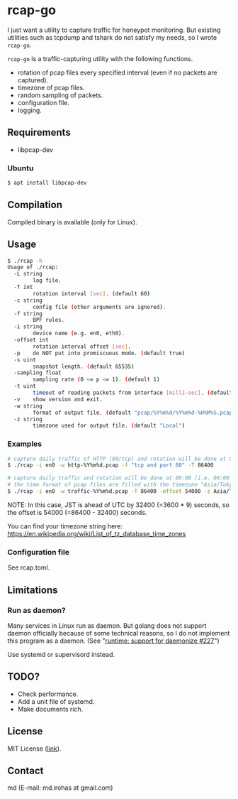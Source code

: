 # rcap-go

I just want a utility to capture traffic for honeypot monitoring.
But existing utilities such as tcpdump and tshark do not satisfy my needs, so I
wrote `rcap-go`.

`rcap-go` is a traffic-capturing utility with the following functions.

* rotation of pcap files every specified interval (even if no packets are
  captured).
* timezone of pcap files.
* random sampling of packets.
* configuration file.
* logging.


## Requirements

* libpcap-dev


### Ubuntu

```bash
$ apt install libpcap-dev
```

## Compilation

Compiled binary is available (only for Linux).


## Usage

```bash
$ ./rcap -h
Usage of ./rcap:
  -L string
    	log file.
  -T int
    	rotation interval [sec]. (default 60)
  -c string
    	config file (other arguments are ignored).
  -f string
    	BPF rules.
  -i string
    	device name (e.g. en0, eth0).
  -offset int
    	rotation interval offset [sec].
  -p	do NOT put into promiscuous mode. (default true)
  -s uint
    	snapshot length. (default 65535)
  -sampling float
    	sampling rate (0 <= p <= 1). (default 1)
  -t uint
    	timeout of reading packets from interface [milli-sec]. (default 100)
  -v	show version and exit.
  -w string
    	format of output file. (default "pcap/%Y%m%d/%Y%m%d-%H%M%S.pcap")
  -z string
    	timezone used for output file. (default "Local")
```


### Examples

```bash
# capture daily traffic of HTTP (80/tcp) and rotation will be done at 00:00 (UTC).
$ ./rcap -i en0 -w http-%Y%m%d.pcap -f "tcp and port 80" -T 86400
```

```bash
# capture daily traffic and rotation will be done at 09:00 (i.e. 00:00 (JST)).
# the time format of pcap files are filled with the timezone "Asia/Tokyo".
$ ./rcap -i en0 -w traffic-%Y%m%d.pcap -T 86400 -offset 54000 -z Asia/Tokyo
```

NOTE:
In this case, JST is ahead of UTC by 32400 (=3600 * 9) seconds, so the offset
is 54000 (=86400 - 32400) seconds.

You can find your timezone string here:
https://en.wikipedia.org/wiki/List_of_tz_database_time_zones


### Configuration file

See rcap.toml.

## Limitations

### Run as daemon?

Many services in Linux run as daemon.
But golang does not support daemon officially because of some technical
reasons, so I do not implement this program as a daemon.
(See "[runtime: support for daemonize #227](https://github.com/golang/go/issues/227)")

Use systemd or supervisord instead.


## TODO?

* Check performance.
* Add a unit file of systemd.
* Make documents rich.

## License

MIT License ([link](https://opensource.org/licenses/MIT)).


## Contact

md (E-mail: md.irohas at gmail.com)


